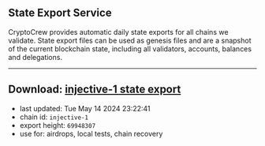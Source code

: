 ## State Export Service
CryptoCrew provides automatic daily state exports for all chains we validate. State export files can be used as genesis files and are a snapshot of the current blockchain state, including all validators, accounts, balances and delegations.

---
**Download: [injective-1 state export](https://dl-eu2.ccvalidators.com/SERVICE/injective/injective-1_export_69948307.json)**
---

- last updated: Tue May 14 2024 23:22:41
- chain id: `injective-1`
- export height: `69948307`
- use for: airdrops, local tests, chain recovery
